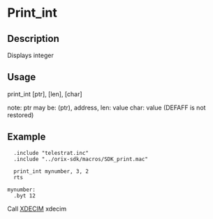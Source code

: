 # Print_int

## Description

Displays integer

## Usage

print_int [ptr], [len], [char]

note:
ptr may be: (ptr), address, <empty>
len: value
char: value (DEFAFF is not restored)

## Example

```ca65
  .include "telestrat.inc"
  .include "../orix-sdk/macros/SDK_print.mac"

  print_int mynumber, 3, 2
  rts

mynumber:
  .byt 12
```

Call [XDECIM](../../../kernel/primitives/xdecim/) xdecim
